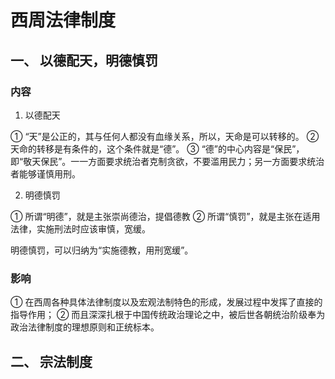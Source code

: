 # 西周法律制度

## 一、 以德配天，明德慎罚

### 内容

1. 以德配天

① “天”是公正的，其与任何人都没有血缘关系，所以，天命是可以转移的。
② 天命的转移是有条件的，这个条件就是“德”。
③ “德”的中心内容是“保民”，即“敬天保民”。一一方面要求统治者克制贪欲，不要滥用民力；另一方面要求统治者能够谨慎用刑。

2. 明德慎罚

① 所谓“明德”，就是主张崇尚德治，提倡德教
② 所谓“慎罚”，就是主张在适用法律，实施刑法时应该审慎，宽缓。

明德慎罚，可以归纳为“实施德教，用刑宽缓”。

### 影响

① 在西周各种具体法律制度以及宏观法制特色的形成，发展过程中发挥了直接的指导作用；
② 而且深深扎根于中国传统政治理论之中，被后世各朝统治阶级奉为政治法律制度的理想原则和正统标本。

## 二、 宗法制度